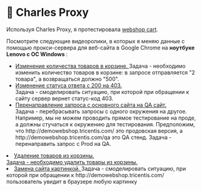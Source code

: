 # 🍶 Charles Proxy 

Используя Charles Proxy, я протестировала <a href="http://demowebshop.tricentis.com/cart"> webshop cart</a>. 

Посмотрите следующие видеоролики, в которых я меняю данные с помощью прокси-сервера для веб-сайта в Google Chrome на <b> ноутбуке Lenovo с ОС Windows </b>: 
<ul>
<li>  <a href="https://drive.google.com/file/d/1nvaGUXEXKu9HZpSaQVa51vWDZVuSrPNb/view?usp=sharing">Изменение количества товаров в корзине. </a>   
  Задача - необходимо изменить количество товаров в корзине: в запросе отправляется "2 товара", а возвращаться должно "500". </li> 
<li>  <a href="https://drive.google.com/file/d/1GoIg6_onuXji1zsnwIXUHSPbQdBFJnpG/view?usp=sharing"> Изменение статуса ответа с 200 на 403. </a>  </li> Задача - смоделировать ситуацию, при которой при обращении к сайту сервер вернет статус-код 403.
<li>  <a href="https://drive.google.com/file/d/1RYg5s7zb876KE_XAS1anELOGz8zgGKeq/view?usp=sharing">Перенаправление запроса с основного сайта на QA сайт.</a> </li> Задача - перебрасывать запросы с одного окружения на другое. Например, мы не можем проводить прямое тестирование на проде, а должны стучаться к окружению для тестирования. Предположим, что http://demowebshop.tricentis.com/ это продовская версия, а http://demowebshop.tricentis.com/qa это QA стенд. Задача - перенаправить запрос с Prod на QA.
 </ul>

<li>  <a href="https://drive.google.com/file/d/1JZ3v55Nb6RIpgqWBiPcAMBCPgT0iP7Pn/view?usp=sharing"> Удаление товаров из корзины. </li> Задача - необходимо удалить товары из корзины.
<li>  <a href="https://drive.google.com/file/d/18uwy8mU75gkpCxAKwUZkFs-eGrDwwDdF/view?usp=sharing"> Замена сайта картинкой. </a>  Задача - смоделировать ситуацию, при которой при обращении к http://demowebshop.tricentis.com/ пользователь увидит в браузере любую картинку
</li> 
